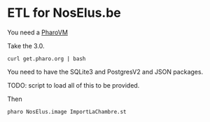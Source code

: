 ETL for NosElus.be
==================

You need a [PharoVM](http://get.pharo.org)

Take the 3.0.

    curl get.pharo.org | bash

You need to have the SQLite3 and PostgresV2 and JSON packages.

TODO: script to load all of this to be provided.

Then

    pharo NosElus.image ImportLaChambre.st


